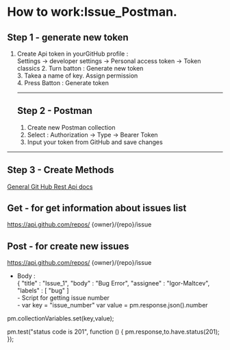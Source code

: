 # How to work:Issue_Postman.
## Step 1 - generate new token
1. Create Api token in yourGitHub profile : <br/>
   Settings -> developer settings -> Personal access token -> Token classics
   2. Turn batton : Generate new token <br/>
   3. Takea a name of key. Assign permission <br/>
   4. Press Batton : Generate token
  
   ---
   ## Step 2 - Postman
   1. Create new Postman collection
   2. Select : Authorization -> Type -> Bearer Token
   3. Input your token from GitHub and save changes
      
  ---
  ## Step 3 - Create Methods
  [General Git Hub Rest Api docs](https://docs.github.com/en/rest/issues/issues?apiVersion=2022-11-28#about-issues)
  ## Get - for get information about issues list <br/>
  https://api.github.com/repos/      {owner}/{repo}/issue <br/>
  ## Post - for create new issues  <br/>
  https://api.github.com/repos/      {owner}/{repo}/issue <br/>
 - Body :<br/>
  {
    "title" : "Issue_1",
    "body" : "Bug Error",
    "assignee" : "Igor-Maltcev",
    "labels" : [
        "bug"
        ] <br/>
        - Script for getting issue number <br/>
        - var key = "issue_number"
var value = pm.response.json().number

pm.collectionVariables.set(key,value);

pm.test("status code is 201", function () {
    pm.response,to.have.status(201);
});
  
  

